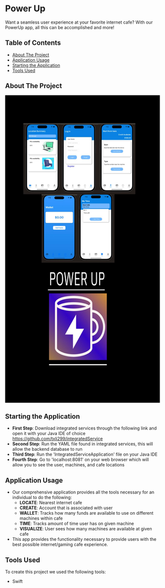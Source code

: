 # Power Up 

Want a seamless user experience at your favorite internet cafe? 
With our PowerUp app, all this can be accomplished and more!

## Table of Contents
- [About The Project](#about-the-project)
- [Application Usage](#application-usage)
- [Starting the Application](#starting-the-application)
- [Tools Used](#tools-used)

## About The Project

<p align="center">
  <img src="Images/PowerUp.pdf.jpg" alt="Power Up" width="1000" height = "1000">
</p>

## Starting the Application

- **First Step**: Download integrated services through the following link and open it with your Java IDE of choice https://github.com/txli299/integratedService
-  **Second Step**: Run the YAML file found in integrated services, this will allow the backend database to run
-  **Third Step**: Run the 'IntegratedServiceApplication' file on your Java IDE
-  **Fourth Step**: Go to 'localhost:8081' on your web browser which will allow you to see the user, machines, and cafe locations

## Application Usage

- Our comprehensive application provides all the tools necessary for an individual to do the following:
  - **LOCATE**: Nearest internet cafe
  - **CREATE**: Account that is associated with user
  - **WALLET**: Tracks how many funds are available to use on different machines within cafe
  - **TIME**: Tracks amount of time user has on given machine
  - **VISUALIZE**: User sees how many machines are available at given cafe
- This app provides the functionality necessary to provide users with the best possible internet/gaming cafe experience.

## Tools Used

To create this project we used the following tools:
- Swift
